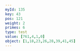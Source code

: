 ```yaml
---
myId: 135
key: 43
pos: 121
weight: 2
primes: 6
type: test
value: [761,4,1,0]
object: [1,18,23,26,28,39,41,45]
---
```

